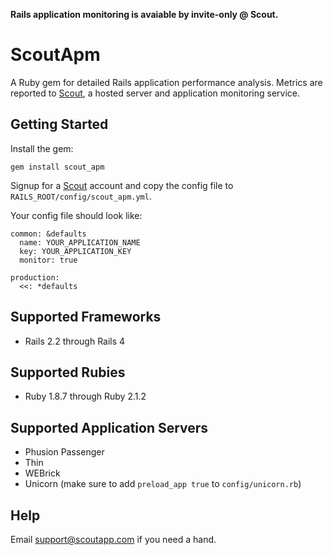 __Rails application monitoring is avaiable by invite-only @ Scout.__

# ScoutApm

A Ruby gem for detailed Rails application performance analysis. Metrics are reported to [Scout](https://scoutapp.com), a hosted server and application monitoring service. 

## Getting Started

Install the gem:

    gem install scout_apm
    
Signup for a [Scout](https://apm.scoutapp.com) account and copy the config file to `RAILS_ROOT/config/scout_apm.yml`.

Your config file should look like:

    common: &defaults
      name: YOUR_APPLICATION_NAME
      key: YOUR_APPLICATION_KEY
      monitor: true

    production:
      <<: *defaults
      
## Supported Frameworks

* Rails 2.2 through Rails 4

## Supported Rubies

* Ruby 1.8.7 through Ruby 2.1.2

## Supported Application Servers

* Phusion Passenger
* Thin
* WEBrick
* Unicorn (make sure to add `preload_app true` to `config/unicorn.rb`)

## Help

Email support@scoutapp.com if you need a hand.
